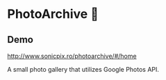 # PhotoArchive 📸

## Demo
http://www.sonicpix.ro/photoarchive/#/home

A small photo gallery that utilizes Google Photos API.
